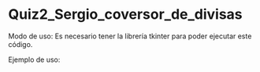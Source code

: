 # Quiz2_Sergio_coversor_de_divisas

Modo de uso:
Es necesario tener la librería tkinter para poder ejecutar este código.

Ejemplo de uso:
